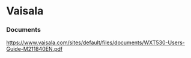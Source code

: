 # Vaisala

### Documents
https://www.vaisala.com/sites/default/files/documents/WXT530-Users-Guide-M211840EN.pdf
